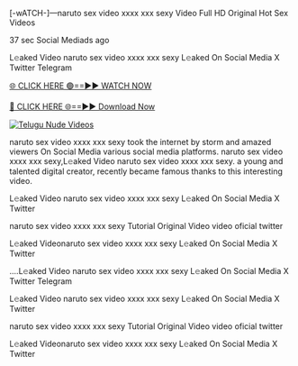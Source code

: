 [-wATCH-]—naruto sex video xxxx xxx sexy Video Full HD Original Hot Sex Videos

37 sec    Social Mediads ago

L𝚎aked Video naruto sex video xxxx xxx sexy L𝚎aked On Social Media X Twitter Telegram

[🌐 CLICK HERE 🟢==►► WATCH NOW](https://the-storme.blogspot.com/2025/01/video-here.html)

[🔴 CLICK HERE 🌐==►► Download Now](https://the-storme.blogspot.com/2025/01/video-here.html)

[![Telugu Nude Videos](https://i.imgur.com/dJHk4Zq.gif)](https://the-storme.blogspot.com/2025/01/video-here.html)

naruto sex video xxxx xxx sexy took the internet by storm and amazed viewers On Social Media various social media platforms. naruto sex video xxxx xxx sexy,L𝚎aked Video naruto sex video xxxx xxx sexy. a young and talented digital creator, recently became famous thanks to this interesting video.

L𝚎aked Video naruto sex video xxxx xxx sexy L𝚎aked On Social Media X Twitter

naruto sex video xxxx xxx sexy Tutorial Original Video video oficial twitter

L𝚎aked Videonaruto sex video xxxx xxx sexy L𝚎aked On Social Media X Twitter

....L𝚎aked Video naruto sex video xxxx xxx sexy L𝚎aked On Social Media X Twitter Telegram

L𝚎aked Video naruto sex video xxxx xxx sexy L𝚎aked On Social Media X Twitter

naruto sex video xxxx xxx sexy Tutorial Original Video video oficial twitter

L𝚎aked Videonaruto sex video xxxx xxx sexy L𝚎aked On Social Media X Twitter